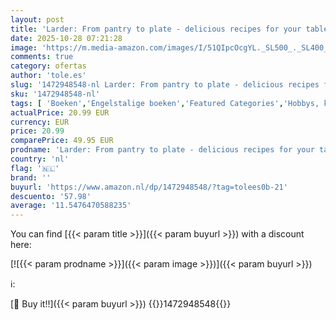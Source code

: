 ```yaml
---
layout: post
title: 'Larder: From pantry to plate - delicious recipes for your table'
date: 2025-10-28 07:21:28
image: 'https://m.media-amazon.com/images/I/51QIpcOcgYL._SL500_._SL400_.jpg'
comments: true
category: ofertas
author: 'tole.es'
slug: '1472948548-nl Larder: From pantry to plate - delicious recipes for your...'
sku: '1472948548-nl'
tags: [ 'Boeken','Engelstalige boeken','Featured Categories','Hobbys, kunstnijverheid & huis','Inblikken & wecken','Koken op voorbereiding','Koken per ingrediënt','Kookboeken, eten & wijn','Regionale & internationale gerechten','🇳🇱', ]
actualPrice: 20.99 EUR
currency: EUR
price: 20.99
comparePrice: 49.95 EUR
prodname: 'Larder: From pantry to plate - delicious recipes for your table'
country: 'nl'
flag: '🇳🇱'
brand: ''
buyurl: 'https://www.amazon.nl/dp/1472948548/?tag=tolees0b-21'
descuento: '57.98'
average: '11.5476470588235'
---
```


You can find [{{< param title >}}]({{< param buyurl >}}) with a discount here:

[![{{< param prodname >}}]({{< param image >}})]({{< param buyurl >}})

ℹ️:


[🛒 Buy it!!]({{< param buyurl >}})
{{<world>}}1472948548{{</world>}}
